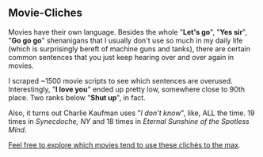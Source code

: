 Movie-Cliches
-------------

Movies have their own language. Besides the whole "**Let's go**", "**Yes sir**", "**Go go go**" shenanigans that I usually don't use so much in my daily life (which is surprisingly bereft of machine guns and tanks), there are certain common sentences that you just keep hearing over and over again in movies.

I scraped ~1500 movie scripts to see which sentences are overused. Interestingly, "**I love you**" ended up pretty low, somewhere close to 90th place. Two ranks below "**Shut up**", in fact.

Also, it turns out Charlie Kaufman uses "*I don't know*", like, ALL the time. 19 times in _Synecdoche, NY_ and 18 times in _Eternal Sunshine of the Spotless Mind_.

[Feel free to explore which movies tend to use these clichés to the max](http://movie.cliches.irmaksirer.com).

